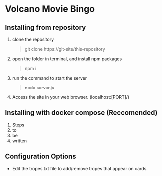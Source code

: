 # Volcano Movie Bingo

## Installing from repository
1. clone the repository
    > git clone https://git-site/this-repository
2. open the folder in terminal, and install npm packages
    > npm i
3. run the command to start the server
    > node server.js
4. Access the site in your web browser. (localhost:[PORT]/)

## Installing with docker compose (Reccomended)
1. Steps
2. to
3. be
4. written

## Configuration Options
- Edit the tropes.txt file to add/remove tropes that appear on cards.